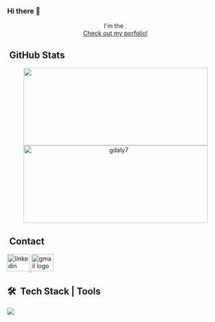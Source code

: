 ### Hi there 👋

<!--
**gdaly7/gdaly7** is a ✨ _special_ ✨ repository because its `README.md` (this file) appears on your GitHub profile.

Here are some ideas to get you started:

- 🔭 I’m currently working on ...
- 🌱 I’m currently learning ...
- 👯 I’m looking to collaborate on ...
- 🤔 I’m looking for help with ...
- 💬 Ask me about ...
- 📫 How to reach me: ...
- 😄 Pronouns: ...
- ⚡ Fun fact: ...
-->



<!-- <img src="https://user-images.githubusercontent.com/95551770/172956447-e39e56b8-2de0-494b-adcf-2e3d3209800e.png" width="350rem" /> -->

<div align="center"> 
  I'm the .
  <br />
  <a href="https://gavinpdaly.com/" target="_blank">Check out my porfolio!</a>
</div>

## &nbsp;GitHub Stats
<div align="center">
  <img align="center" width="429" height="180em" src="https://github-readme-stats.vercel.app/api/top-langs/?username=gdaly7&layout=compact&langs_count=7&theme=midnight-purple"/>

  <img align="center" width="429"  height="180em" src="https://github-readme-streak-stats.herokuapp.com/?user=gdaly7&theme=midnight-purple" alt="gdaly7" />
  
 
</div>

## &nbsp;Contact 
<div align="left">

  <a href="https://linkedin.com/in/gdaly7" target="_blank">
    <img src="https://raw.githubusercontent.com/maurodesouza/profile-readme-generator/master/src/assets/icons/social/linkedin/default.svg" width="52" height="40" alt="linkedin logo"  />
  </a>
  <a href="mailto:gdaly7@gmail.com" target="_blank">
    <img src="https://raw.githubusercontent.com/maurodesouza/profile-readme-generator/master/src/assets/icons/social/gmail/default.svg" width="52" height="40" alt="gmail logo"  />
  </a>
  
</div>




## 🛠 &nbsp;Tech Stack | Tools

<p align="left">
  <a href="https://skillicons.dev">
    <img src="https://skillicons.dev/icons?i=react,nextjs,ts,js,html,css,sass,tailwind,materialui,nodejs,figma,markdown,firebase,mongodb,sqlite,postgres,docker,prisma,supabase,vercel,netlify,vite,vscode,express,git,jest,astro" />
  </a>
</p>




  
<br/>

